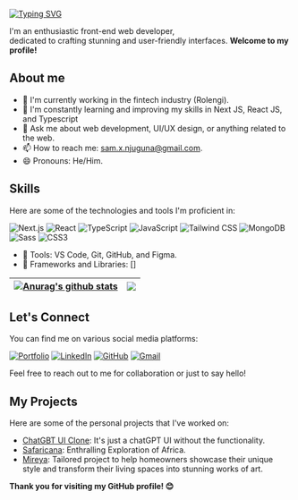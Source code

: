 
<!-- <img align="right" alt="Coding" width="400" src="https://raw.githubusercontent.com/devSouvik/devSouvik/master/gif3.gif"> -->

[![Typing SVG](https://readme-typing-svg.demolab.com?font=Josefin+Sans&weight=700&size=40&pause=1000&color=EB5939&center=true&vCenter=true&repeat=false&random=false&width=650&height=60&lines=Hello%2C+I'm+Samson+Njuguna+%F0%9F%91%8B)](https://git.io/typing-svg)

I'm an enthusiastic front-end web developer, <br/>
dedicated to crafting stunning and user-friendly interfaces. **Welcome to my  profile!** 


## About me 

- 🔭 I'm currently working in the fintech industry (Rolengi).  
- 🌱 I'm constantly learning and improving my skills in Next JS, React JS, and Typescript
- 💬 Ask me about web development, UI/UX design, or anything related to the web.
- 📫 How to reach me: sam.x.njuguna@gmail.com.
- 😄 Pronouns: He/Him.


## Skills

Here are some of the technologies and tools I'm proficient in:

![Next.js](https://img.shields.io/badge/Next.js-000000?style=for-the-badge&logo=next.js&logoColor=white)
![React](https://img.shields.io/badge/React-61DAFB?style=for-the-badge&logo=react&logoColor=black)
![TypeScript](https://img.shields.io/badge/TypeScript-007ACC?style=for-the-badge&logo=typescript&logoColor=white)
![JavaScript](https://img.shields.io/badge/JavaScript-F7DF1E?style=for-the-badge&logo=javascript&logoColor=black)
![Tailwind CSS](https://img.shields.io/badge/Tailwind%20CSS-38B2AC?style=for-the-badge&logo=tailwind-css&logoColor=white)
![MongoDB](https://img.shields.io/badge/MongoDB-47A248?style=for-the-badge&logo=mongodb&logoColor=white)
![Sass](https://img.shields.io/badge/Sass-CC6699?style=for-the-badge&logo=sass&logoColor=white)
![CSS3](https://img.shields.io/badge/CSS3-1572B6?style=for-the-badge&logo=css3&logoColor=white)


- 🔧 Tools: VS Code, Git, GitHub, and  Figma.
- 🧰 Frameworks and Libraries: []


| <a href="https://github.com/sam-njuguna/github-readme-stats"><img align="center" src="https://github-readme-stats.vercel.app/api?username=sam-njuguna&show_icons=true&include_all_commits=true&theme=transparent&hide_border=true" alt="Anurag's github stats" /></a> | <a href="https://github.com/sam-njuguna/github-readme-stats"><img align="center" src="https://github-readme-stats.vercel.app/api/top-langs/?username=sam-njuguna&layout=compact&theme=transparent&hide_border=true" /></a> |
| ------------- | ------------- |



## Let's Connect 

You can find me on various social media platforms:

[![Portfolio](https://img.shields.io/badge/Portfolio-orange?style=for-the-badge)](https://www.yourportfolio.com)
[![LinkedIn](https://img.shields.io/badge/LinkedIn-blue?style=for-the-badge&logo=linkedin)](https://www.linkedin.com/in/sam-nj)
[![GitHub](https://img.shields.io/badge/GitHub-181717?style=for-the-badge&logo=github)](https://github.com/sam-njuguna)
[![Gmail](https://img.shields.io/badge/Gmail-red?style=for-the-badge&logo=gmail)](mailto:sam.x.njuguna@gmail.com)


Feel free to reach out to me for collaboration or just to say hello!



## My Projects

Here are some of the personal projects that I've worked on:

- [ChatGBT UI Clone](https://gptc-ui.vercel.app/): It's just a chatGPT UI without the functionality.
- [Safaricana](https://safaricana.vercel.app/): Enthralling Exploration of Africa.
- [Mireya](https://mireya.vercel.app/): Tailored project to help homeowners showcase their unique style and transform their living spaces into stunning works of art.

**Thank you for visiting my GitHub profile! 😊**
